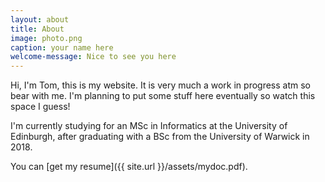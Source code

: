 ```yaml
---
layout: about
title: About
image: photo.png
caption: your name here
welcome-message: Nice to see you here
---
```


Hi, I'm Tom, this is my website. It is very much a work in progress atm so bear with me. I'm planning to put some stuff here eventually so watch this space I guess!

I'm currently studying for an MSc in Informatics at the University of Edinburgh, after graduating with a BSc from the University of Warwick in 2018. 

You can [get my resume]({{ site.url }}/assets/mydoc.pdf).